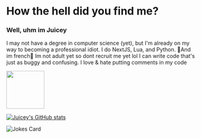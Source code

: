 <h1>How the hell did you find me?</h1>
<h3>Well, uhm im Juicey</h3>


I may not have a degree in computer science (yet), but I'm already on my way to becoming a professional idiot.
I do NextJS, Lua, and Python. 🥖And im french🥖
Im not adult yet so dont recruit me yet lol
I can write code that's just as buggy and confusing.
I love & hate putting comments in my code


<img height=100 src="https://www.funcage.com//photos/youre-music-is-annoying.jpg"/>

[![Juicey's GitHub stats](https://github-readme-stats.vercel.app/api?username=create-juicey-app)](https://github.com/create-juicey-app/github-readme-stats)
<!---
create-juicey-app/create-juicey-app is a ✨ special ✨ repository because its `README.md` (this file) appears on your GitHub profile.
You can click the Preview link to take a look at your changes.
--->
![Jokes Card](https://readme-jokes.vercel.app/api)
